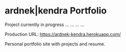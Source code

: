 # ardnek|kendra Portfolio

Project currently in progress ... ... ... ...

Production URL: https://ardnek-kendra.herokuapp.com/

Personal portfolio site with projects and resume.

